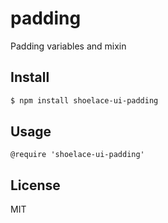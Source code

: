 #  padding

Padding variables and mixin

## Install

```sh
$ npm install shoelace-ui-padding
```
## Usage

```styl
@require 'shoelace-ui-padding'
```
## License

MIT